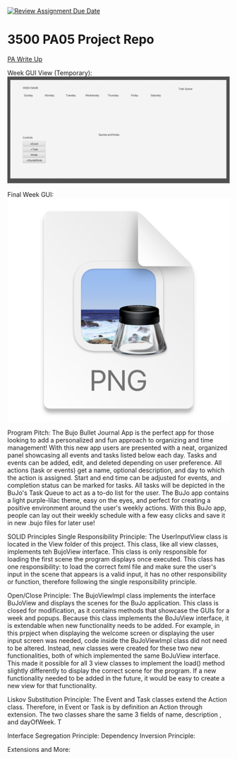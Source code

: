 [![Review Assignment Due Date](https://classroom.github.com/assets/deadline-readme-button-24ddc0f5d75046c5622901739e7c5dd533143b0c8e959d652212380cedb1ea36.svg)](https://classroom.github.com/a/x6ckGcN8)
# 3500 PA05 Project Repo

[PA Write Up](https://markefontenot.notion.site/PA-05-8263d28a81a7473d8372c6579abd6481)

Week GUI View (Temporary):
![WeekGUI.png](WeekGUI.png)





Final Week GUI:
![img.png](img.png)

Program Pitch: 
The Bujo Bullet Journal App is the perfect app for those looking to add a personalized and
fun approach to organizing and time management! With this new app users are presented with a
neat, organized panel showcasing all events and tasks listed below each day. Tasks and events
can be added, edit, and deleted depending on user preference. All actions (task or events) get a 
name, optional description, and day to which the action is assigned. Start and end time can be 
adjusted for events, and completion status can be marked for tasks. All tasks will be depicted in the 
BuJo's Task Queue to act as a to-do list for the user. The BuJo app contains a light purple-lilac
theme, easy on the eyes, and perfect for creating a positive environment around the user's weekly
actions. With this BuJo app, people can lay out their weekly schedule with a few easy clicks and save
it in new .bujo files for later use!



SOLID Principles
Single Responsibility Principle: The UserInputView class is located in the View folder of this project.
This class, like all view classes, implements teh BujoView interface. This class is only responsible for 
loading the first scene the program displays once executed. This class has one responsibility: to load 
the correct fxml file and make sure the user's input in the scene that appears is a valid input, it
has no other responsibility or function, therefore following the single responsibility principle.

Open/Close Principle: The BujoViewImpl class implements the interface BuJoView and displays the scenes
for the BuJo application. This class is closed for modification, as it contains methods that showcase
the GUIs for a week and popups. Because this class implements the BoJuView interface, it is extendable
when new functionality needs to be added. For example, in this prpject when displaying the welcome 
screen or displaying the user input screen was needed, code inside the BuJoViewImpl class did not need 
to be altered. Instead, new classes were created for these two new functionalities, both of which 
implemented the same BoJuView interface. This made it possible for all 3 view classes to implement the
load() method slightly differently to display the correct scene for the program. If a new functionality
needed to be added in the future, it would be easy to create a new view for that functionality.

Liskov Substitution Principle: The Event and Task classes extend the Action class. Therefore, in Event 
or Task is by definition an Action through extension. The two classes share the same 3 fields of name,
description , and dayOfWeek. T

Interface Segregation Principle:
Dependency Inversion Principle:

Extensions and More: 